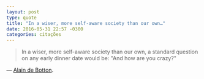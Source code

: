 ```yaml
---
layout: post
type: quote
title: "In a wiser, more self-aware society than our own…"
date: 2016-05-31 22:57 -0300
categories: citações
---
```

>In a wiser, more self-aware society than our own, a standard question on any early dinner date would be: "And how are you crazy?"

— [Alain de Botton](http://mobile.nytimes.com/2016/05/29/opinion/sunday/why-you-will-marry-the-wrong-person.html).
